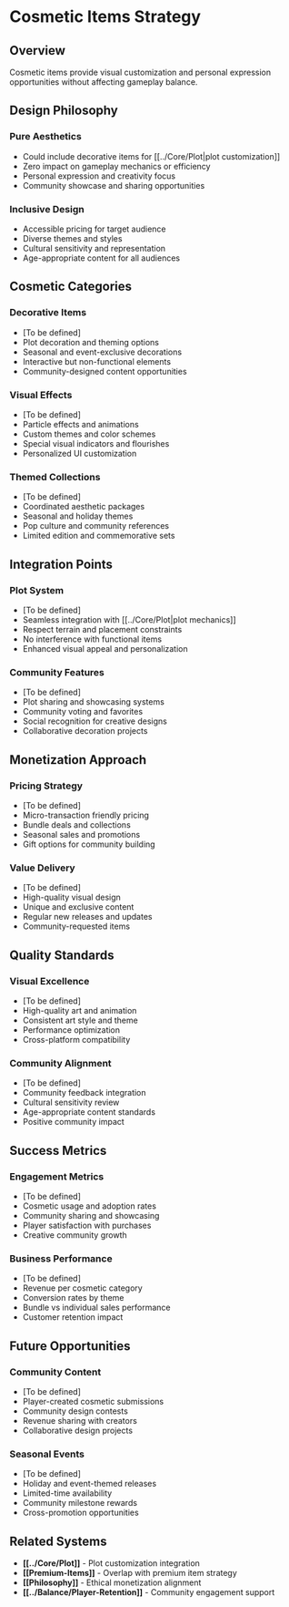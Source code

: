 # Cosmetic Items Strategy

## Overview

Cosmetic items provide visual customization and personal expression opportunities without affecting gameplay balance.

## Design Philosophy

### Pure Aesthetics
- Could include decorative items for [[../Core/Plot|plot customization]]
- Zero impact on gameplay mechanics or efficiency
- Personal expression and creativity focus
- Community showcase and sharing opportunities

### Inclusive Design
- Accessible pricing for target audience
- Diverse themes and styles
- Cultural sensitivity and representation
- Age-appropriate content for all audiences

## Cosmetic Categories

### Decorative Items
- [To be defined]
- Plot decoration and theming options
- Seasonal and event-exclusive decorations
- Interactive but non-functional elements
- Community-designed content opportunities

### Visual Effects
- [To be defined]
- Particle effects and animations
- Custom themes and color schemes
- Special visual indicators and flourishes
- Personalized UI customization

### Themed Collections
- [To be defined]
- Coordinated aesthetic packages
- Seasonal and holiday themes
- Pop culture and community references
- Limited edition and commemorative sets

## Integration Points

### Plot System
- [To be defined]
- Seamless integration with [[../Core/Plot|plot mechanics]]
- Respect terrain and placement constraints
- No interference with functional items
- Enhanced visual appeal and personalization

### Community Features
- [To be defined]
- Plot sharing and showcasing systems
- Community voting and favorites
- Social recognition for creative designs
- Collaborative decoration projects

## Monetization Approach

### Pricing Strategy
- [To be defined]
- Micro-transaction friendly pricing
- Bundle deals and collections
- Seasonal sales and promotions
- Gift options for community building

### Value Delivery
- [To be defined]
- High-quality visual design
- Unique and exclusive content
- Regular new releases and updates
- Community-requested items

## Quality Standards

### Visual Excellence
- [To be defined]
- High-quality art and animation
- Consistent art style and theme
- Performance optimization
- Cross-platform compatibility

### Community Alignment
- [To be defined]
- Community feedback integration
- Cultural sensitivity review
- Age-appropriate content standards
- Positive community impact

## Success Metrics

### Engagement Metrics
- [To be defined]
- Cosmetic usage and adoption rates
- Community sharing and showcasing
- Player satisfaction with purchases
- Creative community growth

### Business Performance
- [To be defined]
- Revenue per cosmetic category
- Conversion rates by theme
- Bundle vs individual sales performance
- Customer retention impact

## Future Opportunities

### Community Content
- [To be defined]
- Player-created cosmetic submissions
- Community design contests
- Revenue sharing with creators
- Collaborative design projects

### Seasonal Events
- [To be defined]
- Holiday and event-themed releases
- Limited-time availability
- Community milestone rewards
- Cross-promotion opportunities

## Related Systems

- **[[../Core/Plot]]** - Plot customization integration
- **[[Premium-Items]]** - Overlap with premium item strategy
- **[[Philosophy]]** - Ethical monetization alignment
- **[[../Balance/Player-Retention]]** - Community engagement support